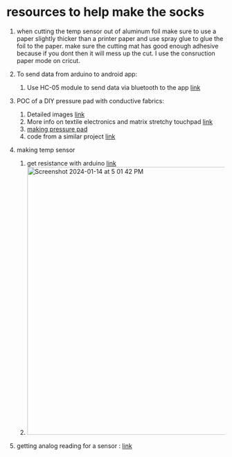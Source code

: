 # resources to help make the socks

1. when cutting the temp sensor out of aluminum foil make sure to use a paper slightly thicker than a printer paper and use spray glue to glue the foil to the paper. make sure the cutting mat has good enough adhesive because if you dont then it will mess up the cut. I use the consruction paper mode on cricut. 


1. To send data from arduino to android app:
    1. Use HC-05 module to send data via bluetooth to the app [link](https://www.instructables.com/How-to-Receive-Arduino-Sensor-Data-on-Your-Android/)
2. POC of a DIY pressure pad with conductive fabrics:
    1. Detailed images [link](https://www.flickr.com/photos/plusea/albums/72157708415706295/with/40875660903)
    2. More info on textile electronics and matrix stretchy touchpad [link](https://www.kobakant.at/DIY/?p=7639)
    3. [making pressure pad](https://www.youtube.com/watch?v=gCBbIeI4xTE)
    4. code from a similar project [link](https://www.kobakant.at/DIY/?p=7943)
3. making temp sensor
    1. get resistance with arduino [link](https://circuits4you.com/2016/05/13/arduino-resistance-measurement/)
    2. <img width="619" alt="Screenshot 2024-01-14 at 5 01 42 PM" src="https://github.com/jaekim24/Smart-Socks/assets/62858192/83927084-a6de-4c4b-b6ce-102522a15faa">

4. getting analog reading for a sensor : [link](https://www.youtube.com/watch?v=1p8AE_QA8qQ)

